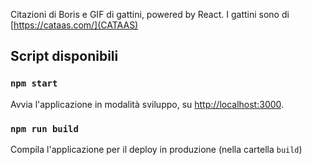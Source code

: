 Citazioni di Boris e GIF di gattini, powered by React.
I gattini sono di [https://cataas.com/](CATAAS)

## Script disponibili

### `npm start`

Avvia l'applicazione in modalità sviluppo, su [http://localhost:3000](http://localhost:3000).

### `npm run build`

Compila l'applicazione per il deploy in produzione (nella cartella `build`)
